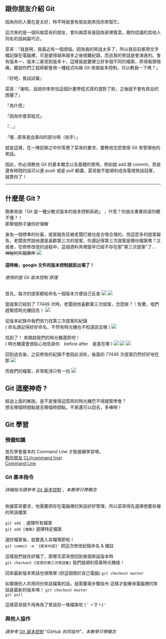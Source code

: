 ## 跟你朋友介紹 Git
因為你的人實在是太好，時不時就會有朋友跑來找你來幫忙。

這次來的是一個叫做菜哥的朋友，會叫做菜哥是因為家裡賣菜，跟你認識的其他人同名的話純屬巧合。

菜哥：「就是啊，我最近有一個煩惱。因為我的笑話太多了，所以我目前都用文字檔記錄在電腦裡，可是變得越來越多之後很難紀錄，而且我的笑話是會演進的。會有版本一、版本二甚至到版本十，這樣我就要建立好多個不同的檔案，弄得我頭很痛，聽說你們工程師都會用一種程式叫做 Git 來做版本控制，可以教我一下嗎？」

『好吧，我試試看』

菜哥：「謝啦，話說你來參加這個計畫學程式真的選對了欸，之後就不會有貧血的困擾了」

『為什麼』

「因為你會寫程式」

『...』

「喔...原來是血乘四的部分啊（拍手）」

就是這樣，在一陣尬聊之中你答應了菜哥的要求，要教他怎麼使用 Git 來管理他的笑話。

因此，你必須教他 Git 的基本概念以及基礎的使用，例如說 add 跟 commit，若是還有時間的話可以連 push 或是 pull 都講，菜哥能不能順利成為電視笑話冠軍，就靠你了！

---

## 什麼是 Git ?
簡單來說「Git 是一種分散式版本的版本控制系統」 ，什麼？你說太專業術語你聽不懂？！<br>
那舉個例子讓你好理解 

身為一個標準的社畜，提案報告狂被老闆打槍也是合情合理的，但這麼多的提案報告，老闆突然說他還是喜歡第三次的提案，你還記得第三次提案是哪份檔案嗎？又或者，在修修改改的過程中，這個資料夾裡面早已經不存在那"第三次提案"了...  ~~神秘的失蹤案件~~
![](https://i.imgur.com/zthzvAr.png?1)

#### 這時候，google 文件的版本控制就該出場了！
###### 使用的是 Git 版本控制 原理 

首先，每次的提案都給命名一個版本方便自己反查
![](https://i.imgur.com/hFHMfLV.png)
![](https://i.imgur.com/SWjyeFe.png)

當提案已經到了 77449 次時，老闆說他喜歡第三次提案，怎麼辦？！免驚，咱們趕緊搭時光機回去！
![](https://i.imgur.com/niMqiQh.png)

從版本紀錄中我們努力找第三次提案的紀錄   
( 命名請記得好好命名，不然有時光機也不知道該去哪 )
![](https://i.imgur.com/tJxyrJV.png)

找到了！ 來開啟我們的時光機還原吧！  
( 時光機還會很貼心地告訴你　before after　是差在哪 )
![](https://i.imgur.com/qsC2QA1.png)
![](https://i.imgur.com/kbNO2Kv.png)
![](https://i.imgur.com/Y36HLHE.png)

回到過去後，之前修改的紀錄不會因此消失，後面的 77449 次提案仍然好好地在那
![](https://i.imgur.com/JLMoht7.png)

而我們的檔案，非常乾淨只有一份
![](https://i.imgur.com/AVrdvuf.png)

## Git 這麼神奇 ? 
經過上面的解說，是不是覺得這麼屌的時光機巴不得趕緊學會？  
想去哪個時間點就去哪個時間點，不爽還可以回去，多棒啊！
　　
## Git 學習

### 預備知識
首先學會基本的 Command Line 才能接續學習唷。  
[教你朋友 CLI(command line)](https://lidemy-notes-oack7426.coderbridge.io/2020/06/18/command-line-teach/)  
[Command Line](https://lidemy-notes-oack7426.coderbridge.io/2020/06/14/Command-Line-teach/)

### Git 基本指令
###### 詳細指令請參考  [Git 版本控制](https://lidemy-notes-oack7426.coderbridge.io/2020/06/16/Git-teach/) ，本教學只帶概念 

依據菜哥要求，他需要把存在電腦裡的笑話好好管理，所以菜哥得先選擇想要存檔的笑話檔案

`git add .` 選擇所有檔案  
`git add {檔案}`  選擇特定檔案

選好檔案後，就要進入存檔環節啦！  
`git commit -m '{版本內容}'` 把這次修改紀錄命名 & 備註

這樣我們就存好檔了，那哪天菜哥想回到某個笑話版本時  
`git checkout {菜哥的第三次笑話集}` 我們就順利搭乘時光機搂！  

回來最新版本笑話也很簡單 (但這個限於自己電腦)
`git checkout master` 

如果跟別人共用同份笑話檔案的話，就需要兩步驟指令
這樣才能確保電腦裡的笑話是最新的版本唷！
`git checkout master`   
`git pull`




這樣菜哥就不用再為了笑話存一堆檔案啦 (╯✧∇✧)╯

### 與他人協作
###### 請參考 [Git 版本控制](https://lidemy-notes-oack7426.coderbridge.io/2020/06/16/Git-teach/) "GitHub 共同協作"，本教學只帶概念  
